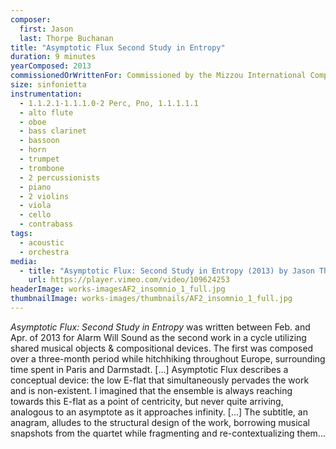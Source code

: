 ```yaml
---
composer:
  first: Jason
  last: Thorpe Buchanan
title: "Asymptotic Flux Second Study in Entropy"
duration: 9 minutes
yearComposed: 2013
commissionedOrWrittenFor: Commissioned by the Mizzou International Composers Festival for Alarm Will Sound
size: sinfonietta
instrumentation:
  - 1.1.2.1-1.1.1.0-2 Perc, Pno, 1.1.1.1.1
  - alto flute
  - oboe
  - bass clarinet
  - bassoon
  - horn
  - trumpet
  - trombone
  - 2 percussionists
  - piano
  - 2 violins
  - viola
  - cello
  - contrabass
tags:
  - acoustic
  - orchestra
media:
  - title: "Asymptotic Flux: Second Study in Entropy (2013) by Jason Thorpe Buchanan"
    url: https://player.vimeo.com/video/109624253
headerImage: works-imagesAF2_insomnio_1_full.jpg
thumbnailImage: works-images/thumbnails/AF2_insomnio_1_full.jpg
---
```


<em>Asymptotic Flux: Second Study in Entropy</em> was written between Feb. and Apr. of 2013 for Alarm Will Sound as the second work in a cycle utilizing shared musical objects & compositional devices. The first was composed over a three-month period while hitchhiking throughout Europe, surrounding time spent in Paris and Darmstadt. [...] Asymptotic Flux describes a conceptual device: the low E-flat that simultaneously pervades the work and is non-existent. I imagined that the ensemble is always reaching towards this E-flat as a point of centricity, but never quite arriving, analogous to an asymptote as it approaches infinity. [...] The subtitle, an anagram, alludes to the structural design of the work, borrowing musical snapshots from the quartet while fragmenting and re-contextualizing them...
